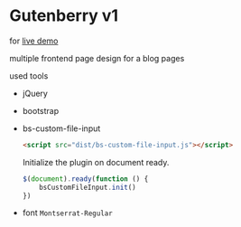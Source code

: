 
# Gutenberry v1

for [live demo](https://mohammed-taysser.github.io/Gutenberry/)

multiple frontend page design for a blog pages

used tools

- jQuery
- bootstrap
- bs-custom-file-input

    ```html
    <script src="dist/bs-custom-file-input.js"></script>
    ```

    Initialize the plugin on document ready.

    ```js
    $(document).ready(function () {
        bsCustomFileInput.init()
    })
    ```
- font `Montserrat-Regular`
